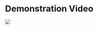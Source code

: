 # Demonstration Video

[![](http://img.youtube.com/vi/SXUIKpejaYM/0.jpg)](http://www.youtube.com/watch?v=SXUIKpejaYM "")
